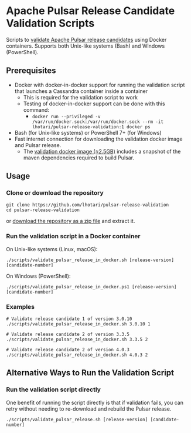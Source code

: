 # Apache Pulsar Release Candidate Validation Scripts

Scripts to [validate Apache Pulsar release candidates](https://pulsar.apache.org/contribute/validate-release-candidate/) using Docker containers.
Supports both Unix-like systems (Bash) and Windows (PowerShell).

## Prerequisites

- Docker with docker-in-docker support for running the validation script that launches a Cassandra container inside a container
  - This is required for the validation script to work
  - Testing of docker-in-docker support can be done with this command:
    - `docker run --privileged -v /var/run/docker.sock:/var/run/docker.sock --rm -it lhotari/pulsar-release-validation:1 docker ps`
- Bash (for Unix-like systems) or PowerShell 7+ (for Windows)
- Fast internet connection for downloading the validation docker image and Pulsar release.
  - The [validation docker image (≈2.5GB)](https://hub.docker.com/r/lhotari/pulsar-release-validation/tags) includes a snapshot of the maven dependencies required to build Pulsar.

## Usage

### Clone or download the repository

```shell
git clone https://github.com/lhotari/pulsar-release-validation
cd pulsar-release-validation
```

or [download the repository as a zip file](https://github.com/lhotari/pulsar-release-validation/archive/refs/heads/master.zip) and extract it.

### Run the validation script in a Docker container

On Unix-like systems (Linux, macOS):

```shell
./scripts/validate_pulsar_release_in_docker.sh [release-version] [candidate-number]
```

On Windows (PowerShell):

```shell
./scripts/validate_pulsar_release_in_docker.ps1 [release-version] [candidate-number]
```

### Examples

```shell
# Validate release candidate 1 of version 3.0.10
./scripts/validate_pulsar_release_in_docker.sh 3.0.10 1

# Validate release candidate 2 of version 3.3.5
./scripts/validate_pulsar_release_in_docker.sh 3.3.5 2

# Validate release candidate 2 of version 4.0.3
./scripts/validate_pulsar_release_in_docker.sh 4.0.3 2
```

## Alternative Ways to Run the Validation Script

### Run the validation script directly

One benefit of running the script directly is that if validation fails, you can retry without needing to re-download and rebuild the Pulsar release.

```shell
./scripts/validate_pulsar_release.sh [release-version] [candidate-number]
```
